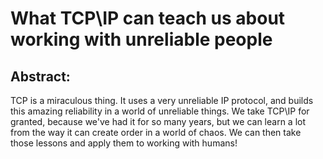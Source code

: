 # What TCP\IP can teach us about working with unreliable people

## Abstract:

TCP is a miraculous thing. It uses a very unreliable IP protocol, and builds this amazing reliability in a world of unreliable things.
We take TCP\IP for granted, because we've had it for so many years, but we can learn a lot from the way it can create order in a world of chaos.
We can then take those lessons and apply them to working with humans!

